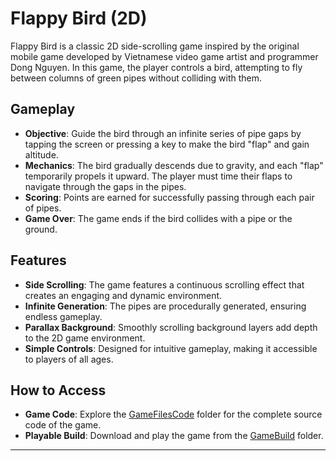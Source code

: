 # Flappy Bird (2D)

Flappy Bird is a classic 2D side-scrolling game inspired by the original mobile game developed by Vietnamese video game artist and programmer Dong Nguyen. In this game, the player controls a bird, attempting to fly between columns of green pipes without colliding with them.

## Gameplay
- **Objective**: Guide the bird through an infinite series of pipe gaps by tapping the screen or pressing a key to make the bird "flap" and gain altitude.
- **Mechanics**: The bird gradually descends due to gravity, and each "flap" temporarily propels it upward. The player must time their flaps to navigate through the gaps in the pipes.
- **Scoring**: Points are earned for successfully passing through each pair of pipes.
- **Game Over**: The game ends if the bird collides with a pipe or the ground.

## Features
- **Side Scrolling**: The game features a continuous scrolling effect that creates an engaging and dynamic environment.
- **Infinite Generation**: The pipes are procedurally generated, ensuring endless gameplay.
- **Parallax Background**: Smoothly scrolling background layers add depth to the 2D game environment.
- **Simple Controls**: Designed for intuitive gameplay, making it accessible to players of all ages.

## How to Access
- **Game Code**: Explore the [GameFilesCode](https://github.com/krishp520/FlappyBird/raw/main/GameFilesCode.zip) folder for the complete source code of the game.
- **Playable Build**: Download and play the game from the [GameBuild](https://github.com/krishp520/FlappyBird/raw/main/GameBuild.zip) folder.

---
